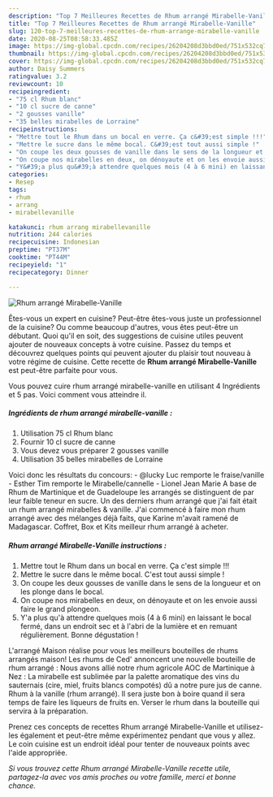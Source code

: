 ```yaml
---
description: "Top 7 Meilleures Recettes de Rhum arrangé Mirabelle-Vanille"
title: "Top 7 Meilleures Recettes de Rhum arrangé Mirabelle-Vanille"
slug: 120-top-7-meilleures-recettes-de-rhum-arrange-mirabelle-vanille
date: 2020-08-25T08:58:33.485Z
image: https://img-global.cpcdn.com/recipes/26204208d3bbd0ed/751x532cq70/rhum-arrange-mirabelle-vanille-photo-principale-de-la-recette.jpg
thumbnail: https://img-global.cpcdn.com/recipes/26204208d3bbd0ed/751x532cq70/rhum-arrange-mirabelle-vanille-photo-principale-de-la-recette.jpg
cover: https://img-global.cpcdn.com/recipes/26204208d3bbd0ed/751x532cq70/rhum-arrange-mirabelle-vanille-photo-principale-de-la-recette.jpg
author: Daisy Summers
ratingvalue: 3.2
reviewcount: 10
recipeingredient:
- "75 cl Rhum blanc"
- "10 cl sucre de canne"
- "2 gousses vanille"
- "35 belles mirabelles de Lorraine"
recipeinstructions:
- "Mettre tout le Rhum dans un bocal en verre. Ça c&#39;est simple !!!"
- "Mettre le sucre dans le même bocal. C&#39;est tout aussi simple !"
- "On coupe les deux gousses de vanille dans le sens de la longueur et on les plonge dans le bocal."
- "On coupe nos mirabelles en deux, on dénoyaute et on les envoie aussi faire le grand plongeon."
- "Y&#39;a plus qu&#39;à attendre quelques mois (4 à 6 mini) en laissant le bocal fermé, dans un endroit sec et à l&#39;abri de la lumière et en remuant régulièrement. Bonne dégustation !"
categories:
- Resep
tags:
- rhum
- arrang
- mirabellevanille

katakunci: rhum arrang mirabellevanille 
nutrition: 244 calories
recipecuisine: Indonesian
preptime: "PT37M"
cooktime: "PT44M"
recipeyield: "1"
recipecategory: Dinner

---
```



![Rhum arrangé Mirabelle-Vanille](https://img-global.cpcdn.com/recipes/26204208d3bbd0ed/751x532cq70/rhum-arrange-mirabelle-vanille-photo-principale-de-la-recette.jpg)

Êtes-vous un expert en cuisine? Peut-être êtes-vous juste un professionnel de la cuisine? Ou comme beaucoup d'autres, vous êtes peut-être un débutant. Quoi qu'il en soit, des suggestions de cuisine utiles peuvent ajouter de nouveaux concepts à votre cuisine. Passez du temps et découvrez quelques points qui peuvent ajouter du plaisir tout nouveau à votre régime de cuisine. Cette recette de <strong> Rhum arrangé Mirabelle-Vanille </strong> est peut-être parfaite pour vous.

<!--inarticleads1-->

Vous pouvez cuire rhum arrangé mirabelle-vanille en utilisant 4 Ingrédients et 5 pas. Voici comment vous atteindre il.

##### Ingrédients de rhum arrangé mirabelle-vanille :

1. Utilisation 75 cl Rhum blanc
1. Fournir 10 cl sucre de canne
1. Vous devez vous préparer 2 gousses vanille
1. Utilisation 35 belles mirabelles de Lorraine


Voici donc les résultats du concours: - @lucky Luc remporte le fraise/vanille - Esther Tim remporte le Mirabelle/cannelle - Lionel Jean Marie A base de Rhum de Martinique et de Guadeloupe les arrangés se distinguent de par leur faible teneur en sucre. Un des derniers rhum arrangé que j&#39;ai fait était un rhum arrangé mirabelles &amp; vanille. J&#39;ai commencé à faire mon rhum arrangé avec des mélanges déjà faits, que Karine m&#39;avait ramené de Madagascar. Coffret, Box et Kits meilleur rhum arrangé à acheter. 

<!--inarticleads2-->

##### Rhum arrangé Mirabelle-Vanille instructions :

1. Mettre tout le Rhum dans un bocal en verre. Ça c&#39;est simple !!!
1. Mettre le sucre dans le même bocal. C&#39;est tout aussi simple !
1. On coupe les deux gousses de vanille dans le sens de la longueur et on les plonge dans le bocal.
1. On coupe nos mirabelles en deux, on dénoyaute et on les envoie aussi faire le grand plongeon.
1. Y&#39;a plus qu&#39;à attendre quelques mois (4 à 6 mini) en laissant le bocal fermé, dans un endroit sec et à l&#39;abri de la lumière et en remuant régulièrement. Bonne dégustation !


L&#39;arrangé Maison réalise pour vous les meilleurs bouteilles de rhums arrangés maison! Les rhums de Ced&#39; annoncent une nouvelle bouteille de rhum arrangé : Nous avons allié notre rhum agricole AOC de Martinique à Nez : La mirabelle est sublimée par la palette aromatique des vins du sauternais (cire, miel, fruits blancs compotés) dû a notre pure jus de canne. Rhum à la vanille (rhum arrangé). Il sera juste bon à boire quand il sera temps de faire les liqueurs de fruits en. Verser le rhum dans la bouteille qui servira à la préparation. 

<!--inarticleads1-->

<p>
Prenez ces concepts de recettes Rhum arrangé Mirabelle-Vanille et utilisez-les également et peut-être même expérimentez pendant que vous y allez. Le coin cuisine est un endroit idéal pour tenter de nouveaux points avec l'aide appropriée.
</p>

<p>
<i>Si vous trouvez cette Rhum arrangé Mirabelle-Vanille recette utile, partagez-la avec vos amis proches ou votre famille, merci et bonne chance.</i>
</p>
